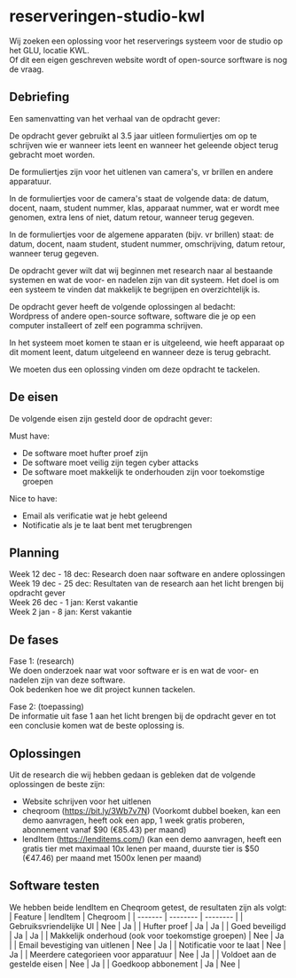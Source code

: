 # reserveringen-studio-kwl
Wij zoeken een oplossing voor het reserverings systeem voor de studio op het GLU, locatie KWL.  
Of dit een eigen geschreven website wordt of open-source sorftware is nog de vraag.  

## Debriefing
Een samenvatting van het verhaal van de opdracht gever:  
  
De opdracht gever gebruikt al 3.5 jaar uitleen formuliertjes om op te schrijven wie er wanneer iets leent en wanneer het geleende object terug gebracht moet worden.  
  
De formuliertjes zijn voor het uitlenen van camera's, vr brillen en andere apparatuur.  
  
In de formuliertjes voor de camera's staat de volgende data: de datum, docent, naam, student nummer, klas, apparaat nummer, wat er wordt mee genomen, extra lens of niet, datum retour, wanneer terug gegeven.  
  
In de formuliertjes voor de algemene apparaten (bijv. vr brillen) staat: de datum, docent, naam student, student nummer, omschrijving, datum retour, wanneer terug gegeven.  
  
De opdracht gever wilt dat wij beginnen met research naar al bestaande systemen en wat de voor- en nadelen zijn van dit systeem.
Het doel is om een systeem te vinden dat makkelijk te begrijpen en overzichtelijk is.  
  
De opdracht gever heeft de volgende oplossingen al bedacht:  
Wordpress of andere open-source software, software die je op een computer installeert of zelf een pogramma schrijven.  
  
In het systeem moet komen te staan er is uitgeleend, wie heeft apparaat op dit moment leent, datum uitgeleend en wanneer deze is terug gebracht.  
  
We moeten dus een oplossing vinden om deze opdracht te tackelen.

## De eisen
De volgende eisen zijn gesteld door de opdracht gever:

Must have:
- De software moet hufter proef zijn
- De software moet veilig zijn tegen cyber attacks
- De software moet makkelijk te onderhouden zijn voor toekomstige groepen 

Nice to have:
- Email als verificatie wat je hebt geleend
- Notificatie als je te laat bent met terugbrengen

## Planning
Week 12 dec - 18 dec: Research doen naar software en andere oplossingen  
Week 19 dec - 25 dec: Resultaten van de research aan het licht brengen bij opdracht gever  
Week 26 dec - 1 jan: Kerst vakantie  
Week 2 jan - 8 jan: Kerst vakantie  

## De fases
Fase 1: (research)  
We doen onderzoek naar wat voor software er is en wat de voor- en nadelen zijn van deze software.  
Ook bedenken hoe we dit project kunnen tackelen.  
  
Fase 2: (toepassing)  
De informatie uit fase 1 aan het licht brengen bij de opdracht gever en tot een conclusie komen wat de beste oplossing is.  

## Oplossingen
Uit de research die wij hebben gedaan is gebleken dat de volgende oplossingen de beste zijn:
- Website schrijven voor het uitlenen
- cheqroom (https://bit.ly/3Wb7v7N) (Voorkomt dubbel boeken, kan een demo aanvragen, heeft ook een app, 1 week gratis proberen, abonnement vanaf $90 (€85.43) per maand)
- lendItem (https://lenditems.com/) (kan een demo aanvragen, heeft een gratis tier met maximaal 10x lenen per maand, duurste tier is $50 (€47.46) per maand met 1500x lenen per maand)

## Software testen
We hebben beide lendItem en Cheqroom getest, de resultaten zijn als volgt:
| Feature | lendItem | Cheqroom |
| ------- | -------- | -------- |
| Gebruiksvriendelijke UI | Nee | Ja |
| Hufter proef | Ja | Ja |
| Goed beveiligd | Ja | Ja |
| Makkelijk onderhoud (ook voor toekomstige groepen) | Nee | Ja |
| Email bevestiging van uitlenen | Nee | Ja |
| Notificatie voor te laat | Nee | Ja |
| Meerdere categorieen voor apparatuur | Nee | Ja |
| Voldoet aan de gestelde eisen | Nee | Ja |
| Goedkoop abbonement | Ja | Nee |
